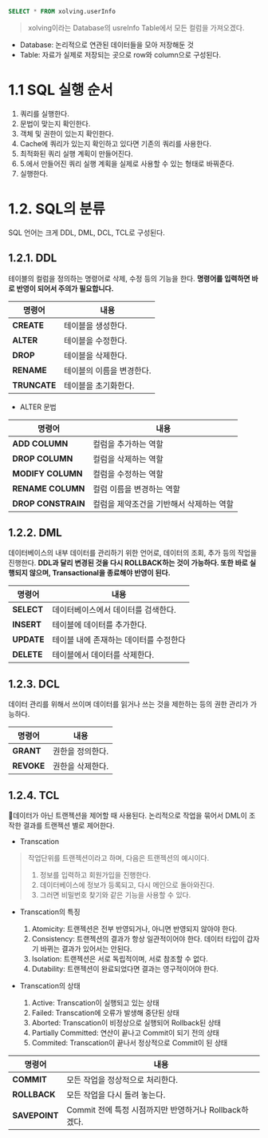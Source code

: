 ```sql
SELECT * FROM xolving.userInfo
```
> xolving이라는 Database의  usreInfo Table에서 모든 컬럼을 가져오겠다.

- Database: 논리적으로 연관된 데이터들을 모아 저장해둔 것
- Table: 자료가 실제로 저장되는 곳으로 row와 column으로 구성된다.

# 1.1 SQL 실행 순서
1. 쿼리를 실행한다.
2. 문법이 맞는지 확인한다.
3. 객체 및 권한이 있는지 확인한다.
4. Cache에 쿼리가 있는지 확인하고 있다면 기존의 쿼리를 사용한다.
5. 최적화된 쿼리 실행 계획이 만들어진다.
6. 5.에서 만들어진 쿼리 실행 계획을 실제로 사용할 수 있는 형태로 바꿔준다.
7. 실행한다.
# 1.2. SQL의 분류
SQL 언어는 크게 DDL, DML, DCL, TCL로 구성된다.
## 1.2.1. DDL
테이블의 컬럼을 정의하는 명령어로 삭제, 수정 등의 기능을 한다.
**명령어를 입력하면 바로 반영이 되어서 주의가 필요합니다.**

|명령어|내용|
|---|---|
|**CREATE**|테이블을 생성한다.|
|**ALTER**|테이블을 수정한다.|
|**DROP**|테이블을 삭제한다.|
|**RENAME**|테이블의 이름을 변경한다.|
|**TRUNCATE**|테이블을 초기화한다.|

- ALTER 문법

|명령어|내용|
|---|---|
|**ADD COLUMN**|컬럼을 추가하는 역할|
|**DROP COLUMN**|컬럼을 삭제하는 역할|
|**MODIFY COLUMN**|컬럼을 수정하는 역할|
|**RENAME COLUMN**|컬럼 이름을 변경하는 역할|
|**DROP CONSTRAIN**|컬럼을 제약조건을 기반해서 삭제하는 역할|

## 1.2.2. DML
데이터베이스의 내부 데이터를 관리하기 위한 언어로, 데이터의 조회, 추가 등의 작업을 진행한다.
**DDL과 달리 변경된 것을 다시 ROLLBACK하는 것이 가능하다. 또한 바로 실행되지 않으며, Transactional을 종료해야 반영이 된다.**

|명령어|내용|
|---|---|
|**SELECT**|데이터베이스에서 데이터를 검색한다.|
|**INSERT**|테이블에 데이터를 추가한다.|
|**UPDATE**|테이블 내에 존재하는 데이터를 수정한다|
|**DELETE**|테이블에서 데이터를 삭제한다.|

## 1.2.3. DCL
데이터 관리를 위해서 쓰이며 데이터를 읽거나 쓰는 것을 제한하는 등의 권한 관리가 가능하다.

|명령어|내용|
|---|---|
|**GRANT**|권한을 정의한다.|
|**REVOKE**|권한을 삭제한다.|

## 1.2.4. TCL
데이터가 아닌 트랜젝션을 제어할 때 사용된다. 논리적으로 작업을 묶어서 DML이 조작한 결과를 트랜젝션 별로 제어한다.

- Transcation
> 작업단위를 트랜젝션이라고 하며, 다음은 트랜젝션의 예시이다.
> 1. 정보를 입력하고 회원가입을 진행한다.
> 2. 데이터베이스에 정보가 등록되고, 다시 메인으로 돌아와진다.
> 3. 그러면 비밀번호 찾기와 같은 기능을 사용할 수 있다.

-  Transcation의 특징
	1. Atomicity: 트랜젝션은 전부 반영되거나, 아니면 반영되지 않아야 한다.
	2. Consistency: 트랜젝션의 결과가 항상 일관적이어야 한다. 데이터 타입이 갑자기 바뀌는 결과가 있어서는 안된다.
	3. Isolation: 트랜젝션은 서로 독립적이며, 서로 참조할 수 없다.
	4. Dutability: 트랜젝션이 완료되었다면 결과는 영구적이어야 한다.

- Transcation의 상태
	1. Active: Transcation이 실행되고 있는 상태
	2. Failed: Transcation에 오류가 발생해 중단된 상태
	3. Aborted: Transcation이 비정상으로 실행되어 Rollback된 상태
	4. Partially Committed: 연산이 끝나고 Commit이 되기 전의 상태
	5. Commited: Transcation이 끝나서 정상적으로 Commit이 된 상태

|명령어|내용|
|---|---|
|**COMMIT**|모든 작업을 정상적으로 처리한다.|
|**ROLLBACK**|모든 작업을 다시 돌려 놓는다.|
|**SAVEPOINT**|Commit 전에 특정 시점까지만 반영하거나 Rollback하겠다.|
